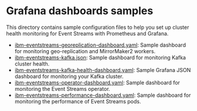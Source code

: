 # Grafana dashboards samples
This directory contains sample configuration files to help you set up cluster health monitoring for Event Streams with Prometheus and Grafana.
- [ibm-eventstreams-georeplication-dashboard.yaml](./ibm-eventstreams-georeplication-dashboard.yaml): Sample dashboard for monitoring geo-replication and MirrorMaker2 workers.
- [ibm-eventstreams-kafka.json](./ibm-eventstreams-kafka.json): Sample dashboard for monitoring Kafka cluster health.
- [ibm-eventstreams-kafka-health-dashboard.yaml](ibm-eventstreams-kafka-health-dashboard.yaml): Sample Grafana JSON dashboard for monitoring your Kafka cluster.
- [ibm-eventstreams-operator-dashboard.yaml](./ibm-eventstreams-operator-dashboard.yaml): Sample dashboard for monitoring the Event Streams operator.
- [ibm-eventstreams-performance-dashboard.yaml](./ibm-eventstreams-performance-dashboard.yaml): Sample dashboard for monitoring the performance of Event Streams pods.

